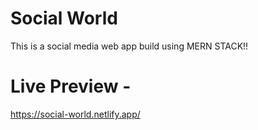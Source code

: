 # Social World

This is a social media web app build using MERN STACK!!

# Live Preview - 
https://social-world.netlify.app/
